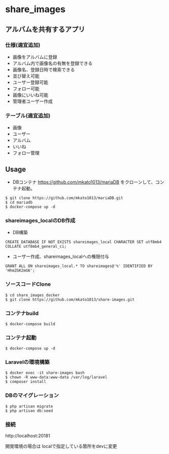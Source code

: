 # share_images
## アルバムを共有するアプリ

### 仕様(適宜追加)
- 画像をアルバムに登録
- アルバム内で画像名の有無を登録できる
- 画像名、登録日時で検索できる
- 並び替え可能
- ユーザー登録可能
- フォロー可能
- 画像にいいね可能
- 管理者ユーザー作成

### テーブル(適宜追加)
- 画像
- ユーザー
- アルバム
- いいね
- フォロー管理

## Usage

- DBコンテナ
https://github.com/mkato1013/mariaDB
をクローンして、コンテナ起動。

```
$ git clone https://github.com/mkato1013/mariaDB.git
$ cd mariadb
$ docker-compose up -d
```

### shareimages_localのDB作成
- DB構築

```
CREATE DATABASE IF NOT EXISTS shareimages_local CHARACTER SET utf8mb4 COLLATE utf8mb4_general_ci;
```
- ユーザー作成、shareimages_localへの権限付与

```
GRANT ALL ON shareimages_local.* TO shareimages@'%' IDENTIFIED BY 'HhmZGK2mG6';
```

### ソースコードClone
```
$ cd share_images_docker
$ git clone https://github.com/mkato1013/share-images.git
```

### コンテナbuild
```
$ docker-compose build
```

### コンテナ起動
```
$ docker-compose up -d
```

### Laravelの環境構築
```
$ docker exec -it share-images bash
$ chown -R www-data:www-data /var/log/laravel
$ composer install
```

### DBのマイグレーション
```
$ php artisan migrate
$ php artisan db:seed
```

### 接続
http://localhost:20181

開発環境の場合は localで指定している箇所をdevに変更